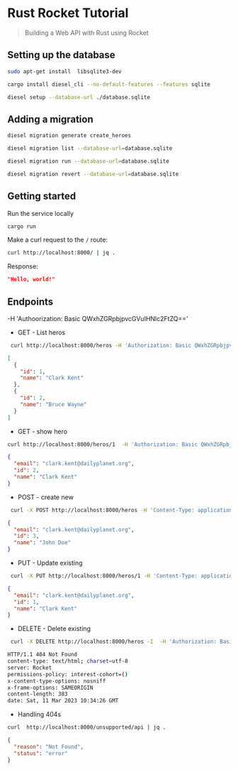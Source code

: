 # Rust Rocket Tutorial

> Building a Web API with Rust using Rocket

## Setting up the database

```bash
sudo apt-get install  libsqlite3-dev

cargo install diesel_cli --no-default-features --features sqlite

diesel setup --database-url ./database.sqlite
```

## Adding a migration

```bash
diesel migration generate create_heroes

diesel migration list --database-url=database.sqlite

diesel migration run --database-url=database.sqlite

diesel migration revert --database-url=database.sqlite
```

## Getting started

Run the service locally

```bash
cargo run
```

Make a curl request to the `/` route:

```bash
curl http://localhost:8000/ | jq .
```

Response:

```json
"Hello, world!"
```

## Endpoints

-H 'Authoorization: Basic QWxhZGRpbjpvcGVuIHNlc2FtZQ=='

- GET - List heros

```bash
 curl http://localhost:8000/heros -H 'Authorization: Basic QWxhZGRpbjpvcGVuIHNlc2FtZQ==' | jq .
```

```json
[
  {
    "id": 1,
    "name": "Clark Kent"
  },
  {
    "id": 2,
    "name": "Bruce Wayne"
  }
]
```

- GET - show hero

```bash
curl http://localhost:8000/heros/1  -H 'Authorization: Basic QWxhZGRpbjpvcGVuIHNlc2FtZQ==' | jq .
```

```json
{
  "email": "clark.kent@dailyplanet.org",
  "id": 2,
  "name": "Clark Kent"
}
```

- POST - create new

```bash
 curl -X POST http://localhost:8000/heros -H 'Content-Type: application/json'  -H 'Authorization: Basic QWxhZGRpbjpvcGVuIHNlc2FtZQ=='  | jq .
```

```json
{
  "email": "clark.kent@dailyplanet.org",
  "id": 3,
  "name": "John Doe"
}
```

- PUT - Update existing

```bash
 curl -X PUT http://localhost:8000/heros/1 -H 'Content-Type: application/json'  -H 'Authorization: Basic QWxhZGRpbjpvcGVuIHNlc2FtZQ=='  | jq .
```

```json
{
  "email": "clark.kent@dailyplanet.org",
  "id": 1,
  "name": "Clark Kent"
}
```

- DELETE - Delete existing

```bash
 curl -X DELETE http://localhost:8000/heros -I  -H 'Authorization: Basic QWxhZGRpbjpvcGVuIHNlc2FtZQ=='
```

```bash
HTTP/1.1 404 Not Found
content-type: text/html; charset=utf-8
server: Rocket
permissions-policy: interest-cohort=()
x-content-type-options: nosniff
x-frame-options: SAMEORIGIN
content-length: 383
date: Sat, 11 Mar 2023 10:34:26 GMT

```

- Handling 404s

```bash
curl  http://localhost:8000/unsupported/api | jq .
```

```json
{
  "reason": "Not Found",
  "status": "error"
}
```
